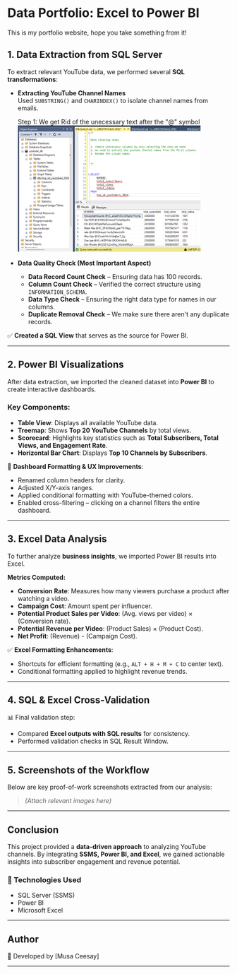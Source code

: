 # Data Portfolio: Excel to Power BI


This is my portfolio website, hope you take something from it!

## **1. Data Extraction from SQL Server**
To extract relevant YouTube data, we performed several **SQL transformations**:

- **Extracting YouTube Channel Names**  
  Used `SUBSTRING()` and `CHARINDEX()` to isolate channel names from emails.
  
  Step 1: We get Rid of the unecessary text after the "@" symbol
  ![Necessary-columns](assets/images/1_All_columns_needed.png)
  
- **Data Quality Check (Most Important Aspect)**
  - **Data Record Count Check** – Ensuring data has 100 records.
  - **Column Count Check** – Verified the correct structure using `INFORMATION_SCHEMA`.
  - **Data Type Check** – Ensuring the right data type for names in our columns.
  - **Duplicate Removal Check** – We make sure there aren't any duplicate records.
  
✅ **Created a SQL View** that serves as the source for Power BI.

---

## **2. Power BI Visualizations**
After data extraction, we imported the cleaned dataset into **Power BI** to create interactive dashboards.  

### **Key Components**:
- **Table View**: Displays all available YouTube data.
- **Treemap**: Shows **Top 20 YouTube Channels** by total views.
- **Scorecard**: Highlights key statistics such as **Total Subscribers, Total Views, and Engagement Rate**.
- **Horizontal Bar Chart**: Displays **Top 10 Channels by Subscribers**.

🎨 **Dashboard Formatting & UX Improvements**:
- Renamed column headers for clarity.
- Adjusted X/Y-axis ranges.
- Applied conditional formatting with YouTube-themed colors.
- Enabled cross-filtering – clicking on a channel filters the entire dashboard.

---

## **3. Excel Data Analysis**
To further analyze **business insights**, we imported Power BI results into Excel.

**Metrics Computed:**
- **Conversion Rate**: Measures how many viewers purchase a product after watching a video.
- **Campaign Cost**: Amount spent per influencer.
- **Potential Product Sales per Video**: (Avg. views per video) × (Conversion rate).
- **Potential Revenue per Video**: (Product Sales) × (Product Cost).
- **Net Profit**: (Revenue) - (Campaign Cost).

✅ **Excel Formatting Enhancements**:
- Shortcuts for efficient formatting (e.g., `ALT + H + M + C` to center text).
- Conditional formatting applied to highlight revenue trends.

---

## **4. SQL & Excel Cross-Validation**
📊 Final validation step:  
- Compared **Excel outputs with SQL results** for consistency.
- Performed validation checks in SQL Result Window.

---

## **5. Screenshots of the Workflow**
Below are key proof-of-work screenshots extracted from our analysis:

> _(Attach relevant images here)_

---

## **Conclusion**
This project provided a **data-driven approach** to analyzing YouTube channels. By integrating **SSMS, Power BI, and Excel**, we gained actionable insights into subscriber engagement and revenue potential.

### **🚀 Technologies Used**
- SQL Server (SSMS)  
- Power BI  
- Microsoft Excel  

---

## **Author**
📌 Developed by [Musa Ceesay]  

---
